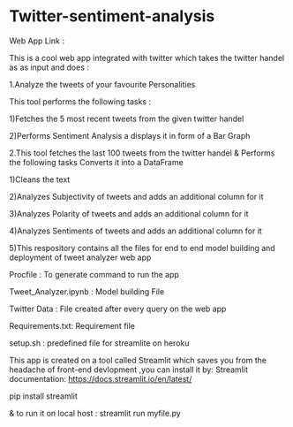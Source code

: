 # Twitter-sentiment-analysis

Web App Link : 

This is a cool web app integrated with twitter which takes the twitter handel as as input and does :

1.Analyze the tweets of your favourite Personalities

This tool performs the following tasks :

   1)Fetches the 5 most recent tweets from the given twitter handel
  
   2)Performs Sentiment Analysis a displays it in form of a Bar Graph

2.This tool fetches the last 100 tweets from the twitter handel & Performs the following tasks Converts it into a DataFrame

   1)Cleans the text

   2)Analyzes Subjectivity of tweets and adds an additional column for it

   3)Analyzes Polarity of tweets and adds an additional column for it

   4)Analyzes Sentiments of tweets and adds an additional column for it
  
   5)This respository contains all the files for end to end model building and deployment of tweet analyzer web app

Procfile : To generate command to run the app

Tweet_Analyzer.ipynb : Model building File

Twitter Data : File created after every query on the web app

Requirements.txt: Requirement file

setup.sh : predefined file for streamlite on heroku

This app is created on a tool called Streamlit which saves you from the headache of front-end devlopment ,you can install it by: Streamlit documentation: https://docs.streamlit.io/en/latest/

pip install streamlit

& to run it on local host : streamlit run myfile.py
